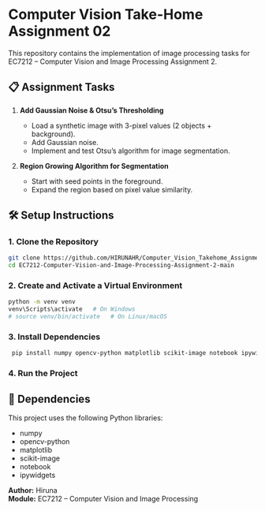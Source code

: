 # Computer Vision Take-Home Assignment 02

This repository contains the implementation of image processing tasks for EC7212 – Computer Vision and Image Processing Assignment 2.

## 📋 Assignment Tasks

1. **Add Gaussian Noise & Otsu’s Thresholding**  
   - Load a synthetic image with 3-pixel values (2 objects + background).  
   - Add Gaussian noise.  
   - Implement and test Otsu’s algorithm for image segmentation.

2. **Region Growing Algorithm for Segmentation**  
   - Start with seed points in the foreground.  
   - Expand the region based on pixel value similarity.

## 🛠️ Setup Instructions

### 1. Clone the Repository
```bash
git clone https://github.com/HIRUNAHR/Computer_Vision_Takehome_Assignment_02.git
cd EC7212-Computer-Vision-and-Image-Processing-Assignment-2-main
```

### 2. Create and Activate a Virtual Environment
```bash
python -m venv venv
venv\Scripts\activate   # On Windows
# source venv/bin/activate   # On Linux/macOS
```

### 3. Install Dependencies
```bash
 pip install numpy opencv-python matplotlib scikit-image notebook ipywidgets 
```

### 4. Run the Project


## 🧪 Dependencies

This project uses the following Python libraries:
- numpy  
- opencv-python  
- matplotlib  
- scikit-image  
- notebook
- ipywidgets


**Author:** Hiruna  
**Module:** EC7212 – Computer Vision and Image Processing

